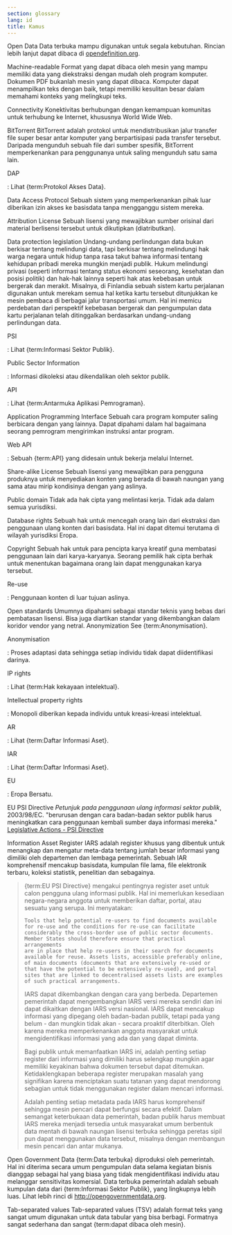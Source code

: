```yaml
---
section: glossary
lang: id
title: Kamus
---
```


Open Data Data terbuka mampu digunakan untuk segala kebutuhan. Rincian lebih lanjut dapat dibaca di [opendefinition.org](http://www.opendefinition.org/).

Machine-readable Format yang dapat dibaca oleh mesin yang mampu memiliki data yang diekstraksi dengan mudah oleh program komputer. Dokumen PDF bukanlah mesin yang dapat dibaca. Komputer dapat menampilkan teks dengan baik, tetapi memiliki kesulitan besar dalam memahami konteks yang melingkupi teks.

Connectivity Konektivitas berhubungan dengan kemampuan komunitas untuk terhubung ke Internet, khususnya World Wide Web.

BitTorrent BitTorrent adalah protokol untuk mendistribusikan jalur transfer file super besar antar komputer yang berpartisipasi pada transfer tersebut. Daripada mengunduh sebuah file dari sumber spesifik, BitTorrent memperkenankan para penggunanya untuk saling mengunduh satu sama lain.

DAP

:   Lihat {term:Protokol Akses Data}.

Data Access Protocol Sebuah sistem yang memperkenankan pihak luar diberikan izin akses ke basisdata tanpa mengganggu sistem mereka.

Attribution License Sebuah lisensi yang mewajibkan sumber orisinal dari material berlisensi tersebut untuk dikutipkan (diatributkan).

Data protection legislation Undang-undang perlindungan data bukan berkisar tentang melindungi data, tapi berkisar tentang melindungi hak warga negara untuk hidup tanpa rasa takut bahwa informasi tentang kehidupan pribadi mereka mungkin menjadi publik. Hukum melindungi privasi (seperti informasi tentang status ekonomi seseorang, kesehatan dan posisi politik) dan hak-hak lainnya seperti hak atas kebebasan untuk bergerak dan merakit. Misalnya, di Finlandia sebuah sistem kartu perjalanan digunakan untuk merekam semua hal ketika kartu tersebut ditunjukkan ke mesin pembaca di berbagai jalur transportasi umum. Hal ini memicu perdebatan dari perspektif kebebasan bergerak dan pengumpulan data kartu perjalanan telah ditinggalkan berdasarkan undang-undang perlindungan data.

PSI

:   Lihat {term:Informasi Sektor Publik}.

Public Sector Information

:   Informasi dikoleksi atau dikendalikan oleh sektor publik.

API

:   Lihat {term:Antarmuka Aplikasi Pemrograman}.

Application Programming Interface Sebuah cara program komputer saling berbicara dengan yang lainnya. Dapat dipahami dalam hal bagaimana seorang pemrogram mengirimkan instruksi antar program.

Web API

:   Sebuah {term:API} yang didesain untuk bekerja melalui Internet.

Share-alike License Sebuah lisensi yang mewajibkan para pengguna produknya untuk menyediakan konten yang berada di bawah naungan yang sama atau mirip kondisinya dengan yang aslinya.

Public domain Tidak ada hak cipta yang melintasi kerja. Tidak ada dalam semua yurisdiksi.

Database rights Sebuah hak untuk mencegah orang lain dari ekstraksi dan penggunaan ulang konten dari basisdata. Hal ini dapat ditemui terutama di wilayah yurisdiksi Eropa.

Copyright Sebuah hak untuk para pencipta karya kreatif guna membatasi penggunaan lain dari karya-karyanya. Seorang pemilik hak cipta berhak untuk menentukan bagaimana orang lain dapat menggunakan karya tersebut.

Re-use

:   Penggunaan konten di luar tujuan aslinya.

Open standards Umumnya dipahami sebagai standar teknis yang bebas dari pembatasan lisensi. Bisa juga diartikan standar yang dikembangkan dalam koridor vendor yang netral. Anonymization See {term:Anonymisation}.

Anonymisation

:   Proses adaptasi data sehingga setiap individu tidak dapat diidentifikasi darinya.

IP rights

:   Lihat {term:Hak kekayaan intelektual}.

Intellectual property rights

:   Monopoli diberikan kepada individu untuk kreasi-kreasi intelektual.

AR

:   Lihat {term:Daftar Informasi Aset}.

IAR

:   Lihat {term:Daftar Informasi Aset}.

EU

:   Eropa Bersatu.

EU PSI Directive *Petunjuk pada penggunaan ulang informasi sektor publik*, 2003/98/EC. "berurusan dengan cara badan-badan sektor publik harus meningkatkan cara penggunaan kembali sumber daya informasi mereka." [Legislative Actions - PSI Directive](http://ec.europa.eu/information_society/policy/psi/actions_eu/policy_actions/index_en.htm)

Information Asset Register IARS adalah register khusus yang dibentuk untuk menangkap dan mengatur meta-data tentang jumlah besar informasi yang dimiliki oleh departemen dan lembaga pemerintah. Sebuah IAR komprehensif mencakup basisdata, kumpulan file lama, file elektronik terbaru, koleksi statistik, penelitian dan sebagainya.

> {term:EU PSI Directive} mengakui pentingnya register aset untuk calon pengguna ulang informasi publik. Hal ini memerlukan kesediaan negara-negara anggota untuk memberikan daftar, portal, atau sesuatu yang serupa. Ini menyatakan:
>
>     Tools that help potential re-users to find documents available
>     for re-use and the conditions for re-use can facilitate
>     considerably the cross-border use of public sector documents.
>     Member States should therefore ensure that practical arrangements
>     are in place that help re-users in their search for documents
>     available for reuse. Assets lists, accessible preferably online,
>     of main documents (documents that are extensively re-used or
>     that have the potential to be extensively re-used), and portal
>     sites that are linked to decentralised assets lists are examples
>     of such practical arrangements.
>
> IARS dapat dikembangkan dengan cara yang berbeda. Departemen pemerintah dapat mengembangkan IARS versi mereka sendiri dan ini dapat dikaitkan dengan IARS versi nasional. IARS dapat mencakup informasi yang dipegang oleh badan-badan publik, tetapi pada yang belum - dan mungkin tidak akan - secara proaktif diterbitkan. Oleh karena mereka memperkenankan anggota masyarakat untuk mengidentifikasi informasi yang ada dan yang dapat diminta.
>
> Bagi publik untuk memanfaatkan IARS ini, adalah penting setiap register dari informasi yang dimiliki harus selengkap mungkin agar memiliki keyakinan bahwa dokumen tersebut dapat ditemukan. Ketidaklengkapan beberapa register merupakan masalah yang signifikan karena menciptakan suatu tatanan yang dapat mendorong sebagian untuk tidak menggunakan register dalam mencari informasi.
>
> Adalah penting setiap metadata pada IARS harus komprehensif sehingga mesin pencari dapat berfungsi secara efektif. Dalam semangat keterbukaan data pemerintah, badan publik harus membuat IARS mereka menjadi tersedia untuk masyarakat umum berbentuk data mentah di bawah naungan lisensi terbuka sehingga peretas sipil pun dapat menggunakan data tersebut, misalnya dengan membangun mesin pencari dan antar mukanya.

Open Government Data {term:Data terbuka} diproduksi oleh pemerintah. Hal ini diterima secara umum pengumpulan data selama kegiatan bisnis dianggap sebagai hal yang biasa yang tidak mengidentifikasi individu atau melanggar sensitivitas komersial. Data terbuka pemerintah adalah sebuah kumpulan data dari {term:Informasi Sektor Publik}, yang lingkupnya lebih luas. Lihat lebih rinci di <http://opengovernmentdata.org>.

Tab-separated values Tab-separated values (TSV) adalah format teks yang sangat umum digunakan untuk data tabular yang bisa berbagi. Formatnya sangat sederhana dan sangat {term:dapat dibaca oleh mesin}.
